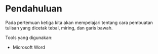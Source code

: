# Pendahuluan

Pada pertemuan ketiga kita akan mempelajari tentang cara pembuatan tulisan yang dicetak tebal, miring, dan garis bawah.

Tools yang digunakan:
- Microsoft Word
